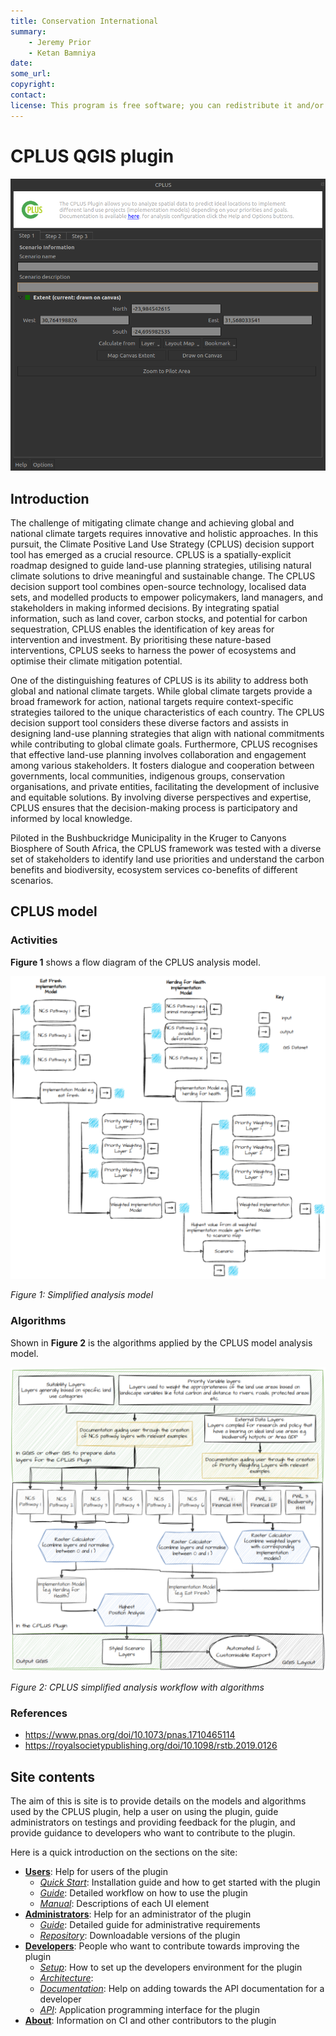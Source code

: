 ```yaml
---
title: Conservation International
summary:
    - Jeremy Prior
    - Ketan Bamniya
date:
some_url:
copyright:
contact:
license: This program is free software; you can redistribute it and/or modify it under the terms of the GNU Affero General Public License as published by the Free Software Foundation; either version 3 of the License, or (at your option) any later version.
---
```


# CPLUS QGIS plugin

![CPLUS add implementation model](img/home-plugin-screenshot.png)

## Introduction

The challenge of mitigating climate change and achieving global and national climate targets requires innovative and
holistic approaches. In this pursuit, the Climate Positive Land Use Strategy (CPLUS) decision support tool has emerged
as a crucial resource. CPLUS is a spatially-explicit roadmap designed to guide land-use planning strategies, utilising
natural climate solutions to drive meaningful and sustainable change. The CPLUS decision support tool combines
open-source technology, localised data sets, and modelled products to empower policymakers, land managers,
and stakeholders in making informed decisions. By integrating spatial information, such as land cover, carbon stocks,
and potential for carbon sequestration, CPLUS enables the identification of key areas for intervention and investment.
By prioritising these nature-based interventions, CPLUS seeks to harness the power of ecosystems and optimise their
climate mitigation potential.

One of the distinguishing features of CPLUS is its ability to address both global and national climate targets.
While global climate targets provide a broad framework for action, national targets require context-specific strategies
tailored to the unique characteristics of each country. The CPLUS decision support tool considers these diverse factors
and assists in designing land-use planning strategies that align with national commitments while contributing to global
climate goals. Furthermore, CPLUS recognises that effective land-use planning involves collaboration and engagement
among various stakeholders. It fosters dialogue and cooperation between governments, local communities, indigenous
groups, conservation organisations, and private entities, facilitating the development of inclusive and equitable
solutions. By involving diverse perspectives and expertise, CPLUS ensures that the decision-making process is
participatory and informed by local knowledge.

Piloted in the Bushbuckridge Municipality in the Kruger to Canyons Biosphere of South Africa, the CPLUS framework was
tested with a diverse set of stakeholders to identify land use priorities and understand the carbon benefits and
biodiversity, ecosystem services co-benefits of different scenarios.

## CPLUS model

### Activities

**Figure 1** shows a flow diagram of the CPLUS analysis model.

![Simplified analysis model](img/simplified_analysis_model.svg)

*Figure 1: Simplified analysis model*

### Algorithms

Shown in **Figure 2** is the algorithms applied by the CPLUS model analysis model.

![Simplified analysis model with algorithms](img/workflow_with_algorithms.svg)

*Figure 2: CPLUS simplified analysis workflow with algorithms*

### References

- https://www.pnas.org/doi/10.1073/pnas.1710465114
- https://royalsocietypublishing.org/doi/10.1098/rstb.2019.0126

## Site contents

The aim of this is site is to provide details on the models and algorithms used by the CPLUS plugin,
help a user on using the plugin, guide administrators on testings and providing feedback for the plugin,
and provide guidance to developers who want to contribute to the plugin.

Here is a quick introduction on the sections on the site:

- **[Users](user/index.md)**: Help for users of the plugin
    * *[Quick Start](user/quickstart/index.md)*: Installation guide and how to get started with the plugin
    * *[Guide](user/guide/index.md)*: Detailed workflow on how to use the plugin
    * *[Manual](user/manual/index.md)*: Descriptions of each UI element
- **[Administrators](administrator/index.md)**: Help for an administrator of the plugin
    * *[Guide](administrator/guide/index.md)*: Detailed guide for administrative requirements
    * *[Repository](administrator/repository/index.md)*: Downloadable versions of the plugin
- **[Developers](developer/index.md)**: People who want to contribute towards improving the plugin
    * *[Setup](developer/setup/index.md)*: How to set up the developers environment for the plugin
    * *[Architecture](developer/architecture/index.md)*:
    * *[Documentation](developer/documentation/index.md)*: Help on adding towards the API documentation for a developer
    * *[API](developer/index.md)*: Application programming interface for the plugin
- **[About](about/ci.md)**: Information on CI and other contributors to the plugin

